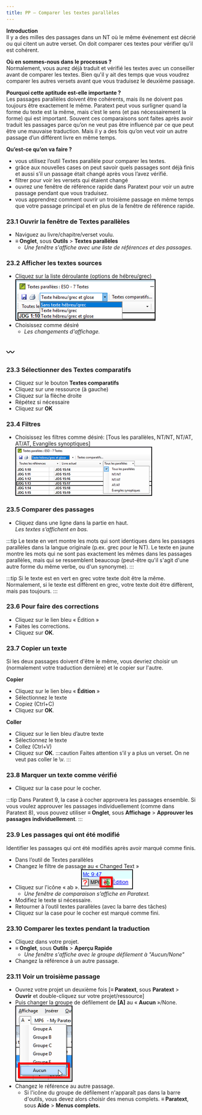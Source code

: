 ```yaml
---
title: PP – Comparer les textes parallèles
---
```

**Introduction**  
Il y a des milles des passages dans un NT où le même événement est décrié ou qui citent un autre verset. On doit comparer ces textes pour vérifier qu’il est cohérent.

**Où en sommes-nous dans le processus ?**  
Normalement, vous aurez déjà traduit et vérifié les textes avec un conseiller avant de comparer les textes. Bien qu'il y ait des temps que vous voudrez comparer les autres versets avant que vous traduisez le deuxième passage.

**​Pourquoi cette aptitude est-elle importante ?**  
Les passages parallèles doivent être cohérents, mais ils ne doivent pas toujours être exactement le même. Paratext peut vous surligner quand la forme du texte est la même, mais c’est le sens (et pas nécessairement la forme) qui est important. Souvent ces comparaisons sont faites après avoir traduit les passages parce qu’on ne veut pas être influencé par ce que peut être une mauvaise traduction. Mais il y a des fois qu’on veut voir un autre passage d’un différent livre en même temps.

**​Qu’est-ce qu’on va faire ?**  
-  vous utilisez l’outil Textes parallèle pour comparer les textes.
-  grâce aux nouvelles cases on peut savoir quels passages sont déjà finis et aussi s’il un passage était changé après vous l’avez vérifié.
-  filtrer pour voir les versets qui étaient changé
-  ouvrez une fenêtre de référence rapide dans Paratext pour voir un autre passage pendant que vous traduisez.
-  vous apprendrez comment ouvrir un troisième passage en même temps que votre passage principal et en plus de la fenêtre de référence rapide.

### 23.1 Ouvrir la fenêtre de Textes parallèles

-  Naviguez au livre/chapitre/verset voulu.
-  **≡ Onglet**, sous **Outils** \> **Textes parallèles**
    -  *Une fenêtre s'affiche avec une liste de références et des passages.*

### 23.2 Afficher les textes sources

-  Cliquez sur la liste déroulante (options de hébreu/grec)
    ![](../media/504f2c586a5f600b2d49456ab9edd114.png)
-  Choisissez comme désiré  
    -  *Les changements d'affichage.*

〰️
----

### 23.3 Sélectionner des Textes comparatifs

-  Cliquez sur le bouton **Textes comparatifs**
-  Cliquez sur une ressource (à gauche)
-  Cliquez sur la flèche droite
-  Répétez si nécessaire
-  Cliquez sur **OK**

### 23.4 Filtres

-  Choisissez les filtres comme désiré: [Tous les parallèles, NT/NT, NT/AT, AT/AT, Evangiles synoptiques]
    ![](../media/ca8547e13eaa5c826b46c1f9e1d8e52e.png)

### 23.5 Comparer des passages

-  Cliquez dans une ligne dans la partie en haut.  
    *Les textes s’affichent en bas.*

:::tip
Le texte en vert montre les mots qui sont identiques dans les passages parallèles dans la langue originale (p.ex. grec pour le NT).
Le texte en jaune montre les mots qui ne sont pas exactement les mêmes dans les passages parallèles, mais qui se ressemblent beaucoup (peut-être qu'il s'agit d'une autre forme du même verbe, ou d'un synonyme).
:::


:::tip
Si le texte est en vert en grec votre texte doit être la même.
Normalement, si le texte est diffèrent en grec, votre texte doit être diffèrent, mais pas toujours.
:::

### 23.6 Pour faire des corrections

-  Cliquez sur le lien bleu « Édition »
-  Faites les corrections.
-  Cliquez sur **OK**.

### 23.7 Copier un texte

Si les deux passages doivent d'être le même, vous devriez choisir un (normalement votre traduction dernière) et le copier sur l'autre.

**Copier**
-  Cliquez sur le lien bleu « **Édition** »
-  Sélectionnez le texte
-  Copiez (Ctrl+C)
-  Cliquez sur **OK**.

**Coller**
-  Cliquez sur le lien bleu d’autre texte
-  Sélectionnez le texte
-  Collez (Ctrl+V)
-  Cliquez sur **OK**.
:::caution
Faites attention s’il y a plus un verset. On ne veut pas coller le \\v.
:::

### 23.8 Marquer un texte comme vérifié

-  Cliquez sur la case pour le cocher.

:::tip
Dans Paratext 9, la case à cocher approvera les passages ensemble. Si vous voulez approuver les passages individuellement (comme dans Paratext 8), vous pouvez utiliser **≡ Onglet**, sous **Affichage** \> **Approuver les passages individuellement**.
:::

### 23.9 Les passages qui ont été modifié

Identifier les passages qui ont été modifiés après avoir marqué comme finis.

-  Dans l’outil de Textes parallèles
-  Changez le filtre de passage au « Changed Text »
-  Cliquez sur l'icône « ab ».
    ![](../media/7b561a763ccc098910a7941d503a86aa.png)
    -  *Une fenêtre de comparaison s’affiche en Paratext.*
-  Modifiez le texte si nécessaire.
-  Retourner à l’outil textes parallèles (avec la barre des tâches)
-  Cliquez sur la case pour le cocher est marqué comme fini.

### 23.10 Comparer les textes pendant la traduction

-  Cliquez dans votre projet.
-  **≡ Onglet**, sous **Outils** \> **Aperçu Rapide**
    -  *Une fenêtre s'affiche avec le groupe défilement à "Aucun/None"*
-  Changez la référence à un autre passage.

### 23.11 Voir un troisième passage

-  Ouvrez votre projet un deuxième fois [**≡ Paratext**, sous **Paratext** \> **Ouvrir** et double-cliquez sur votre projet/ressource]
-  Puis changer la groupe de défilement de **[A]** au « **Aucun** »/None.  
    ![](../media/da972f21711957b32071c8a2a50ebe9a.png)
-  Changez le référence au autre passage.
    -  Si l'icône du groupe de défilement n'apparaît pas dans la barre d'outils, vous devez alors choisir des menus complets. **≡ Paratext**, sous **Aide** \> **Menus complets.**

